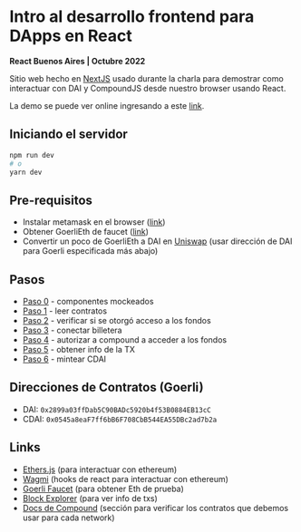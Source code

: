 # Intro al desarrollo frontend para DApps en React 
**React Buenos Aires | Octubre 2022**

Sitio web hecho en [NextJS](https://nextjs.org/) usado durante la charla para demostrar como interactuar con DAI y CompoundJS desde nuestro browser usando React.

La demo se puede ver online ingresando a este <a href="https://react-ba-meetup-oct-2022-dapps-g2z2.vercel.app/" target="_blank">link</a>.

## Iniciando el servidor

```bash
npm run dev
# o
yarn dev
```

## Pre-requisitos

- Instalar metamask en el browser ([link](https://metamask.io/))
- Obtener GoerliEth de faucet ([link](https://goerlifaucet.com/))
- Convertir un poco de GoerliEth a DAI en [Uniswap](https://app.uniswap.org/) (usar dirección de DAI para Goerli especificada más abajo)

## Pasos

- [Paso 0](./src/pages/demo-0.tsx) - componentes mockeados
- [Paso 1](./src/pages/demo-1.tsx) - leer contratos
- [Paso 2](./src/pages/demo-2.tsx) - verificar si se otorgó acceso a los fondos
- [Paso 3](./src/pages/demo-3.tsx) - conectar billetera
- [Paso 4](./src/pages/demo-4.tsx) - autorizar a compound a acceder a los fondos
- [Paso 5](./src/pages/demo-5.tsx) - obtener info de la TX
- [Paso 6](./src/pages/demo-6.tsx) - mintear CDAI

## Direcciones de Contratos (Goerli)

- DAI: `0x2899a03ffDab5C90BADc5920b4f53B0884EB13cC`
- CDAI: `0x0545a8eaF7ff6bB6F708CbB544EA55DBc2ad7b2a`

## Links

- [Ethers.js](https://docs.ethers.io/) (para interactuar con ethereum)
- [Wagmi](https://wagmi.sh/) (hooks de react para interactuar con ethereum)
- [Goerli Faucet](https://goerlifaucet.com/) (para obtener Eth de prueba)
- [Block Explorer](https://goerli.etherscan.io/) (para ver info de txs)
- [Docs de Compound](https://docs.compound.finance/#networks) (sección para verificar los contratos que debemos usar para cada network)

